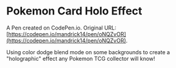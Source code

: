 # Pokemon Card Holo Effect

A Pen created on CodePen.io. Original URL: [https://codepen.io/mandrick14/pen/oNQZvOR](https://codepen.io/mandrick14/pen/oNQZvOR).

Using color dodge blend mode on some backgrounds to create a "holographic" effect any Pokemon TCG collector will know!